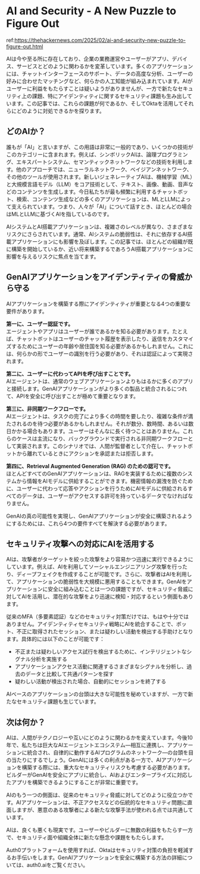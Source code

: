 # AI and Security - A New Puzzle to Figure Out

ref:<https://thehackernews.com/2025/02/ai-and-security-new-puzzle-to-figure-out.html>

AIは今や至る所に存在しており、企業の業務運営やユーザーがアプリ、デバイス、サービスとどのように関わるかを変革しています。多くのアプリケーションには、チャットインターフェースのサポート、データの高度な分析、ユーザーの好みに合わせたマッチングなど、何らかの人工知能が組み込まれています。AIがユーザーに利益をもたらすことは疑いようがありませんが、一方で新たなセキュリティ上の課題、特にアイデンティティに関するセキュリティ課題も生み出しています。この記事では、これらの課題が何であるか、そしてOktaを活用してそれらにどのように対処できるかを探ります。

## どのAIか？

誰もが「AI」と言いますが、この用語は非常に一般的であり、いくつかの技術がこのカテゴリーに含まれます。例えば、シンボリックAIは、論理プログラミング、エキスパートシステム、セマンティックネットワークなどの技術を利用します。他のアプローチでは、ニューラルネットワーク、ベイジアンネットワーク、その他のツールが使用されます。新しいジェネレーティブAIは、機械学習（ML）と大規模言語モデル（LLM）をコア技術として、テキスト、画像、動画、音声などのコンテンツを生成します。今日私たちが最も頻繁に利用するチャットボット、検索、コンテンツ生成などの多くのアプリケーションは、MLとLLMによって支えられています。つまり、人々が「AI」について話すとき、ほとんどの場合はMLとLLMに基づくAIを指しているのです。

AIシステムとAI搭載アプリケーションは、複雑さのレベルが異なり、さまざまなリスクにさらされています。通常、AIシステムの脆弱性は、それに依存するAI搭載アプリケーションにも影響を及ぼします。この記事では、ほとんどの組織が既に構築を開始しているか、近い将来構築するであろうAI搭載アプリケーションに影響を与えるリスクに焦点を当てます。

## GenAIアプリケーションをアイデンティティの脅威から守る

AIアプリケーションを構築する際にアイデンティティが重要となる4つの重要な要件があります。

**第一に、ユーザー認証です。**  
エージェントやアプリはユーザーが誰であるかを知る必要があります。たとえば、チャットボットはユーザーのチャット履歴を表示したり、返信をカスタマイズするためにユーザーの年齢や居住国を知る必要があるかもしれません。これには、何らかの形でユーザーの識別を行う必要があり、それは認証によって実現されます。

**第二に、ユーザーに代わってAPIを呼び出すことです。**  
AIエージェントは、通常のウェブアプリケーションよりもはるかに多くのアプリと接続します。GenAIアプリケーションがより多くの製品と統合されるにつれて、APIを安全に呼び出すことが極めて重要となります。

**第三に、非同期ワークフローです。**  
AIエージェントは、タスクの完了により多くの時間を要したり、複雑な条件が満たされるのを待つ必要があるかもしれません。それが数分、数時間、あるいは数日かかる場合もあります。ユーザーはそんなに長く待つことはありません。これらのケースは主流になり、バックグラウンドで実行される非同期ワークフローとして実装されます。このシナリオでは、人間が監督者として介在し、チャットボットから離れているときにアクションを承認または拒否します。

**第四に、Retrieval Augmented Generation (RAG) のための認可です。**  
ほとんどすべてのGenAIアプリケーションは、RAGを実装するために複数のシステムから情報をAIモデルに供給することができます。機密情報の漏洩を防ぐために、ユーザーに代わって応答やアクションを行うためにAIモデルに供給されるすべてのデータは、ユーザーがアクセスする許可を持っているデータでなければなりません。

GenAIの真の可能性を実現し、GenAIアプリケーションが安全に構築されるようにするためには、これら4つの要件すべてを解決する必要があります。

## セキュリティ攻撃への対応にAIを活用する

AIは、攻撃者がターゲットを絞った攻撃をより容易かつ迅速に実行できるようにしています。例えば、AIを利用してソーシャルエンジニアリング攻撃を行ったり、ディープフェイクを作成することが可能です。さらに、攻撃者はAIを利用して、アプリケーションの脆弱性を大規模に悪用することもできます。GenAIをアプリケーションに安全に組み込むことは一つの課題ですが、セキュリティ脅威に対してAIを活用し、潜在的な攻撃をより迅速に検知・対応するという側面もあります。

従来のMFA（多要素認証）などのセキュリティ対策だけでは、もはや十分ではありません。アイデンティティセキュリティ戦略にAIを統合することで、ボット、不正に取得されたセッション、または疑わしい活動を検出する手助けとなります。具体的には以下のことが可能です：

- 不正または疑わしいアクセス試行を検出するために、インテリジェントなシグナル分析を実施する
- アプリケーションアクセス活動に関連するさまざまなシグナルを分析し、過去のデータと比較して共通パターンを探す
- 疑わしい活動が検出された場合、自動的にセッションを終了する

AIベースのアプリケーションの台頭は大きな可能性を秘めていますが、一方で新たなセキュリティ課題も生じています。

## 次は何か？

AIは、人間がテクノロジーや互いにどのように関わるかを変えています。今後10年で、私たちは巨大なAIエージェントエコシステム―相互に連携し、アプリケーションに統合され、自律的に動作するAIプログラムのネットワーク―の台頭を目の当たりにするでしょう。GenAIには多くの利点がある一方で、AIアプリケーションを構築する際には、重大なセキュリティリスクも考慮する必要があります。ビルダーがGenAIを安全にアプリに統合し、AIおよびエンタープライズに対応したアプリを構築できるようにすることが非常に重要です。

AIのもう一つの側面は、従来のセキュリティ脅威に対してどのように役立つかです。AIアプリケーションは、不正アクセスなどの伝統的なセキュリティ問題に直面しますが、悪意のある攻撃者による新たな攻撃手法が使われる点では共通しています。

AIは、良くも悪くも現実です。ユーザーやビルダーに無数の利益をもたらす一方で、セキュリティ面や組織全体に新たな懸念や課題をもたらします。

Auth0プラットフォームを使用すれば、Oktaはセキュリティ対策の負担を軽減するお手伝いをします。GenAIアプリケーションを安全に構築する方法の詳細については、auth0.aiをご覧ください。
